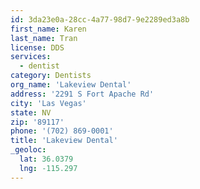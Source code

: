 ```yaml
---
id: 3da23e0a-28cc-4a77-98d7-9e2289ed3a8b
first_name: Karen
last_name: Tran
license: DDS
services:
  - dentist
category: Dentists
org_name: 'Lakeview Dental'
address: '2291 S Fort Apache Rd'
city: 'Las Vegas'
state: NV
zip: '89117'
phone: '(702) 869-0001'
title: 'Lakeview Dental'
_geoloc:
  lat: 36.0379
  lng: -115.297
---
```

